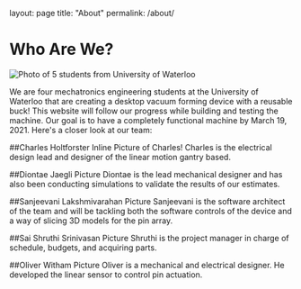 layout: page
title: "About"
permalink: /about/

Who Are We?
===========
![Photo of 5 students from University of Waterloo](formagine.github.io\images\team.png "The Team")

We are four mechatronics engineering students at the University of Waterloo that are creating a desktop vacuum forming device with a reusable buck! This website will follow our progress while building and testing the machine. Our goal is to have a completely functional machine by March 19, 2021.
Here's a closer look at our team:

##Charles Holtforster
Inline Picture of Charles! 
Charles is the electrical design lead and designer of the linear motion gantry based.

##Diontae Jaegli
Picture
Diontae is the lead mechanical designer and has also been conducting simulations to validate the results of our estimates. 

##Sanjeevani Lakshmivarahan
Picture
Sanjeevani is the software architect of the team and will be tackling both the software controls of the device and a way of slicing 3D models for the pin array. 

##Sai Shruthi Srinivasan
Picture
Shruthi is the project manager in charge of schedule, budgets, and acquiring parts.

##Oliver Witham
Picture
Oliver is a mechanical and electrical designer. He developed the linear sensor to control pin actuation.
